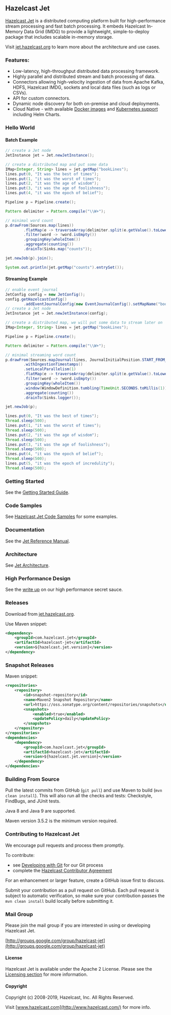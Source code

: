 ## Hazelcast Jet

[Hazelcast Jet](http://jet.hazelcast.org) is a distributed computing
platform built for high-performance stream processing and fast batch
processing. It embeds Hazelcast In-Memory Data Grid (IMDG) to provide
a lightweight, simple-to-deploy package that includes scalable
in-memory storage.

Visit [jet.hazelcast.org](http://jet.hazelcast.org) to learn more
about the architecture and use cases.

### Features:

* Low-latency, high-throughput distributed data processing framework.
* Highly parallel and distributed stream and batch processing of data.
* Connectors allowing high-velocity ingestion of data from Apache
Kafka, HDFS, Hazelcast IMDG, sockets and local data files (such as
logs or CSVs).
* API for custom connectors.
* Dynamic node discovery for both on-premise and cloud deployments.
* Cloud Native - with available [Docker images](https://hub.docker.com/r/hazelcast/hazelcast-jet/) 
and [Kubernetes support](https://github.com/hazelcast/hazelcast-jet-code-samples/tree/master/integration/kubernetes)
including Helm Charts.

### Hello World

#### Batch Example

```java
// create a Jet node
JetInstance jet = Jet.newJetInstance();

// create a distributed map and put some data
IMap<Integer, String> lines = jet.getMap("bookLines");
lines.put(0, "It was the best of times");
lines.put(1, "it was the worst of times");
lines.put(2, "it was the age of wisdom");
lines.put(3, "it was the age of foolishness");
lines.put(4, "it was the epoch of belief");

Pipeline p = Pipeline.create();

Pattern delimiter = Pattern.compile("\\W+");

// minimal word count
p.drawFrom(Sources.map(lines))
        .flatMap(e -> traverseArray(delimiter.split(e.getValue().toLowerCase())))
        .filter(word -> !word.isEmpty())
        .groupingKey(wholeItem())
        .aggregate(counting())
        .drainTo(Sinks.map("counts"));

jet.newJob(p).join();

System.out.println(jet.getMap("counts").entrySet());
```

#### Streaming Example

```java
// enable event journal
JetConfig config = new JetConfig();
config.getHazelcastConfig()
        .addEventJournalConfig(new EventJournalConfig().setMapName("bookLines"));
// create a Jet node
JetInstance jet = Jet.newJetInstance(config);

// create a distributed map, we will put some data to stream later on
IMap<Integer, String> lines = jet.getMap("bookLines");

Pipeline p = Pipeline.create();

Pattern delimiter = Pattern.compile("\\W+");

// minimal streaming word count
p.drawFrom(Sources.mapJournal(lines, JournalInitialPosition.START_FROM_OLDEST))
        .withIngestionTimestamps()
        .setLocalParallelism(1)
        .flatMap(e -> traverseArray(delimiter.split(e.getValue().toLowerCase())))
        .filter(word -> !word.isEmpty())
        .groupingKey(wholeItem())
        .window(WindowDefinition.tumbling(TimeUnit.SECONDS.toMillis(1)))
        .aggregate(counting())
        .drainTo(Sinks.logger());

jet.newJob(p);

lines.put(0, "It was the best of times");
Thread.sleep(500);
lines.put(1, "it was the worst of times");
Thread.sleep(500);
lines.put(2, "it was the age of wisdom");
Thread.sleep(500);
lines.put(3, "it was the age of foolishness");
Thread.sleep(500);
lines.put(4, "it was the epoch of belief");
Thread.sleep(500);
lines.put(5, "it was the epoch of incredulity");
Thread.sleep(500);
```

### Getting Started

See the
[Getting Started Guide](http://jet.hazelcast.org/getting-started/).


### Code Samples

See
[Hazelcast Jet Code Samples](https://github.com/hazelcast/hazelcast-jet-code-samples)
for some examples.

### Documentation

See the [Jet Reference Manual](https://jet.hazelcast.org/documentation/).

### Architecture

See [Jet Architecture](https://jet.hazelcast.org/architecture/).

### High Performance Design

See the [write up](https://jet.hazelcast.org/performance/) on our high
performance secret sauce.

### Releases

Download from [jet.hazelcast.org](http://jet.hazelcast.org/download/).

Use Maven snippet:
```xml
<dependency>
    <groupId>com.hazelcast.jet</groupId>
    <artifactId>hazelcast-jet</artifactId>
    <version>${hazelcast.jet.version}</version>
</dependency>
```

### Snapshot Releases

Maven snippet:
```xml
<repositories>
    <repository>
        <id>snapshot-repository</id>
        <name>Maven2 Snapshot Repository</name>
        <url>https://oss.sonatype.org/content/repositories/snapshots</url>
        <snapshots>
            <enabled>true</enabled>
            <updatePolicy>daily</updatePolicy>
        </snapshots>
    </repository>
</repositories>
<dependencies>
    <dependency>
        <groupId>com.hazelcast.jet</groupId>
        <artifactId>hazelcast-jet</artifactId>
        <version>${hazelcast.jet.version}</version>
    </dependency>
</dependencies>
```

### Building From Source

Pull the latest commits from GitHub (`git pull`) and use Maven to
build (`mvn clean install`). This will also run all the checks and
tests: Checkstyle, FindBugs, and JUnit tests.

Java 8 and Java 9 are supported. 

Maven version 3.5.2 is the minimum version required. 

### Contributing to Hazelcast Jet

We encourage pull requests and process them promptly.

To contribute:

* see [Developing with Git](https://hazelcast.atlassian.net/wiki/display/COM/Developing+with+Git) for our Git process
* complete the [Hazelcast Contributor Agreement](https://hazelcast.atlassian.net/wiki/display/COM/Hazelcast+Contributor+Agreement)

For an enhancement or larger feature, create a GitHub issue first to
discuss.

Submit your contribution as a pull request on GitHub. Each pull
request is subject to automatic verification, so make sure your
contribution passes the `mvn clean install` build locally before
submitting it.

### Mail Group

Please join the mail group if you are interested in using or
developing Hazelcast Jet.

[http://groups.google.com/group/hazelcast-jet](http://groups.google.com/group/hazelcast-jet)

#### License

Hazelcast Jet is available under the Apache 2 License. Please see the
[Licensing section](http://docs.hazelcast.org/docs/latest-dev/manual/html-single/index.html#licensing) for more information.

#### Copyright

Copyright (c) 2008-2019, Hazelcast, Inc. All Rights Reserved.

Visit [www.hazelcast.com](http://www.hazelcast.com/) for more info.
